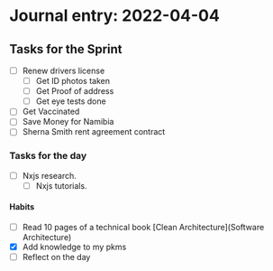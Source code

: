 # Journal entry:  2022-04-04

## Tasks for the Sprint
 - [ ] Renew drivers license 
	 - [ ] Get ID photos taken
	 - [ ] Get Proof of address
	 - [ ] Get eye tests done
 - [ ] Get Vaccinated
 - [ ] Save Money for Namibia
 - [ ] Sherna Smith rent agreement contract

### Tasks for the day
- [ ] Nxjs research.
	- [ ] Nxjs tutorials.

#### Habits
- [ ] Read 10 pages of a technical book [Clean Architecture](Software Architecture)
- [x] Add knowledge to my pkms
- [ ] Reflect on the day
